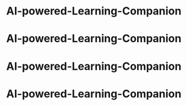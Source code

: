 # AI-powered-Learning-Companion
# AI-powered-Learning-Companion
# AI-powered-Learning-Companion
# AI-powered-Learning-Companion
